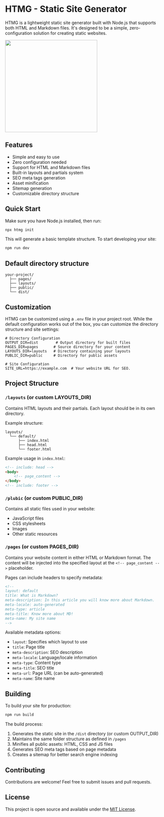 # HTMG - Static Site Generator

HTMG is a lightweight static site generator built with Node.js that supports both HTML and Markdown files. It's designed to be a simple, zero-configuration solution for creating static websites.

<p>
  <img src="https://github.com/user-attachments/assets/abd3b49a-3e44-4cec-bfea-48a2343461ac" width="300" />
</p>

## Features

- Simple and easy to use
- Zero configuration needed
- Support for HTML and Markdown files
- Built-in layouts and partials system
- SEO meta tags generation
- Asset minification
- Sitemap generation
- Customizable directory structure

## Quick Start

Make sure you have Node.js installed, then run:

```bash
npx htmg init
```

This will generate a basic template structure. To start developing your site:

```bash
npm run dev
```

## Default directory structure
```
your-project/
  ├── pages/         
  ├── layouts/        
  ├── public/         
  └── dist/           
```

## Customization

HTMG can be customized using a `.env` file in your project root. While the default configuration works out of the box, you can customize the directory structure and site settings:

```env
# Directory Configuration
OUTPUT_DIR=dist        # Output directory for built files
PAGES_DIR=pages       # Source directory for your content
LAYOUTS_DIR=layouts   # Directory containing your layouts
PUBLIC_DIR=public     # Directory for public assets

# Site Configuration
SITE_URL=https://example.com  # Your website URL for SEO.
```


## Project Structure

### `/layouts` (or custom LAYOUTS_DIR)

Contains HTML layouts and their partials. Each layout should be in its own directory.

Example structure:
```
layouts/
  └── default/
      ├── index.html
      ├── head.html
      └── footer.html
```

Example usage in `index.html`:
```html
<!-- include: head -->
<body>
    <!-- page_content -->
</body>
<!-- include: footer -->
```

### `/plubic` (or custom PUBLIC_DIR)

Contains all static files used in your website:
- JavaScript files
- CSS stylesheets
- Images
- Other static resources

### `/pages` (or custom PAGES_DIR)

Contains your website content in either HTML or Markdown format. The content will be injected into the specified layout at the `<!-- page_content -->` placeholder.

Pages can include headers to specify metadata:

```html
<!-- 
layout: default
title: What is Markdown?
meta-description: In this article you will know more about Markdown.
meta-locale: auto-generated
meta-type: article
meta-title: Know more about MD!
meta-name: My site name
-->
```

Available metadata options:
- `layout`: Specifies which layout to use
- `title`: Page title
- `meta-description`: SEO description
- `meta-locale`: Language/locale information
- `meta-type`: Content type
- `meta-title`: SEO title
- `meta-url`: Page URL (can be auto-generated)
- `meta-name`: Site name

## Building

To build your site for production:

```bash
npm run build
```

The build process:
1. Generates the static site in the `/dist` directory (or custom OUTPUT_DIR)
2. Maintains the same folder structure as defined in `/pages`
3. Minifies all public assets: HTML, CSS and JS files
4. Generates SEO meta tags based on page metadata
5. Creates a sitemap for better search engine indexing

## Contributing

Contributions are welcome! Feel free to submit issues and pull requests.

## License

This project is open source and available under the [MIT License](LICENSE).
